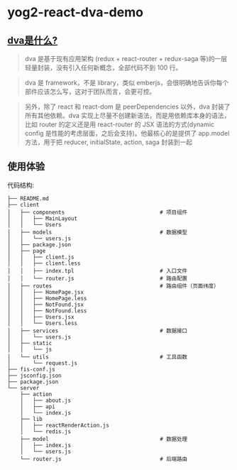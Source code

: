 # yog2-react-dva-demo

## [dva是什么?](https://github.com/dvajs/dva/issues/1)  

> dva 是基于现有应用架构 (redux + react-router + redux-saga 等)的一层轻量封装，没有引入任何新概念，全部代码不到 100 行。

> dva 是 framework，不是 library，类似 emberjs，会很明确地告诉你每个部件应该怎么写，这对于团队而言，会更可控。

> 另外，除了 react 和 react-dom 是 peerDependencies 以外，dva 封装了所有其他依赖。dva 实现上尽量不创建新语法，而是用依赖库本身的语法，比如 router 的定义还是用 react-router 的 JSX 语法的方式(dynamic config 是性能的考虑层面，之后会支持)。他最核心的是提供了 app.model 方法，用于把 reducer, initialState, action, saga 封装到一起

## 使用体验

代码结构:

```
├── README.md
├── client
│   ├── components                              # 项目组件
│   │   ├── MainLayout
│   │   └── Users
│   ├── models                                  # 数据模型
│   │   └── users.js
│   ├── package.json
│   ├── page                                    
│   │   ├── client.js
│   │   ├── client.less
│   │   ├── index.tpl                           # 入口文件
│   │   └── router.js                           # 路由配置
│   ├── routes                                  # 路由组件（页面纬度）
│   │   ├── HomePage.jsx
│   │   ├── HomePage.less
│   │   ├── NotFound.jsx
│   │   ├── NotFound.less
│   │   ├── Users.jsx
│   │   └── Users.less
│   ├── services                                # 数据接口
│   │   └── users.js
│   ├── static
│   │   └── js
│   └── utils                                   # 工具函数
│       └── request.js
├── fis-conf.js
├── jsconfig.json
├── package.json
└── server
    ├── action
    │   ├── about.js
    │   ├── api
    │   └── index.js
    ├── lib
    │   ├── reactRenderAction.js
    │   └── redis.js
    ├── model                                   # 数据处理
    │   ├── index.js
    │   └── users.js                            
    └── router.js                               # 后端路由
```
